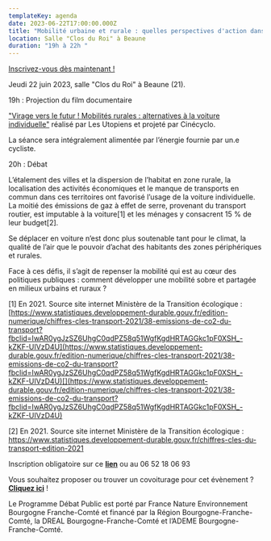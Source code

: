 ```yaml
---
templateKey: agenda
date: 2023-06-22T17:00:00.000Z
title: "Mobilité urbaine et rurale : quelles perspectives d'action dans nos villes ?"
location: Salle "Clos du Roi" à Beaune
duration: "19h à 22h "
---
```

[I﻿nscrivez-vous dès maintenant !](https://rb.gy/gnty7)

Jeudi 22 juin 2023, salle "Clos du Roi" à Beaune (21).



<!--StartFragment-->

19h : Projection du film documentaire

["Virage vers le futur ! Mobilités rurales : alternatives à la voiture individuelle"](https://virageverslefutur.fr) réalisé par Les Utopiens et projeté par Cinécyclo.

La séance sera intégralement alimentée par l’énergie fournie par un.e cycliste.

<!--StartFragment-->

20h : Débat

<!--EndFragment-->





<!--StartFragment-->

L’étalement des villes et la dispersion de l’habitat en zone rurale, la localisation des activités économiques et le manque de transports en commun dans ces territoires ont favorisé l’usage de la voiture individuelle. La moitié des émissions de gaz à effet de serre, provenant du transport routier, est imputable à la voiture\[1] et les ménages y consacrent 15 % de leur budget\[2].

Se déplacer en voiture n’est donc plus soutenable tant pour le climat, la qualité de l’air que le pouvoir d’achat des habitants des zones périphériques et rurales.

Face à ces défis, il s’agit de repenser la mobilité qui est au cœur des politiques publiques : comment développer une mobilité sobre et partagée en milieux urbains et ruraux ?

\[1] En 2021. Source site internet Ministère de la Transition écologique : [https://www.statistiques.developpement-durable.gouv.fr/edition-numerique/chiffres-cles-transport-2021/38-emissions-de-co2-du-transport?fbclid=IwAR0ygJzSZ6UhgC0qdPZ58q51WgfKgdHRTAGGkc1pF0XSH_-kZKF-UIVzD4U](https://www.statistiques.developpement-durable.gouv.fr/edition-numerique/chiffres-cles-transport-2021/38-emissions-de-co2-du-transport?fbclid=IwAR0ygJzSZ6UhgC0qdPZ58q51WgfKgdHRTAGGkc1pF0XSH_-kZKF-UIVzD4U)[](https://www.statistiques.developpement-durable.gouv.fr/edition-numerique/chiffres-cles-transport-2021/38-emissions-de-co2-du-transport?fbclid=IwAR0ygJzSZ6UhgC0qdPZ58q51WgfKgdHRTAGGkc1pF0XSH_-kZKF-UIVzD4U)



\[2] En 2021. Source site internet Ministère de la Transition écologique : <https://www.statistiques.developpement-durable.gouv.fr/chiffres-cles-du-transport-edition-2021>

<!--EndFragment-->

<!--StartFragment-->

Inscription obligatoire sur ce **[lien](https://rb.gy/gnty7)** ou au 06 52 18 06 93

Vous souhaitez proposer ou trouver un covoiturage pour cet évènement ? **[Cliquez ici](https://www.covievent.org/covoiturage/mobilite-urbaine-et-rurale-quelles-perspectives-d-action-dans-nos-villes/7909177438d6242fc47c5f563a400ec4)** !



Le Programme Débat Public est porté par France Nature Environnement Bourgogne Franche-Comté et financé par la Région Bourgogne-Franche-Comté, la DREAL Bourgogne-Franche-Comté et l’ADEME Bourgogne-Franche-Comté.

<!--EndFragment-->